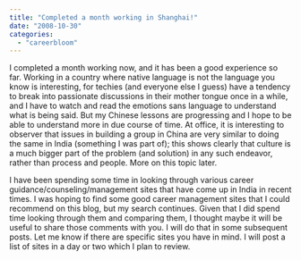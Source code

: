 ```yaml
---
title: "Completed a month working in Shanghai!"
date: "2008-10-30"
categories: 
  - "careerbloom"
---
```


I completed a month working now, and it has been a good experience so far. Working in a country where native language is not the language you know is interesting, for techies (and everyone else I guess) have a tendency to break into passionate discussions in their mother tongue once in a while, and I have to watch and read the emotions sans language to understand what is being said. But my Chinese lessons are progressing and I hope to be able to understand more in due course of time. At office, it is interesting to observer that issues in building a group in China are very similar to doing the same in India (something I was part of); this shows clearly that culture is a much bigger part of the problem (and solution) in any such endeavor, rather than process and people. More on this topic later.

I have been spending some time in looking through various career guidance/counseling/management sites that have come up in India in recent times. I was hoping to find some good career management sites that I could recommend on this blog, but my search continues. Given that I did spend time looking through them and comparing them, I thought maybe it will be useful to share those comments with you. I will do that in some subsequent posts. Let me know if there are specific sites you have in mind. I will post a list of sites in a day or two which I plan to review.
